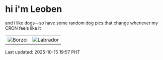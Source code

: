 # hi i'm Leoben

and i like dogs—so have some random dog pics that change whenever my CRON feels like it

|  |  |
|--------|----------|
| ![Borzoi](https://random-dog-vercel.vercel.app/api/random-borzoi?v=1760529436) | ![Labrador](https://random-dog-vercel.vercel.app/api/random-labrador?v=1760529436) |

Last updated: 2025-10-15 19:57 PHT
